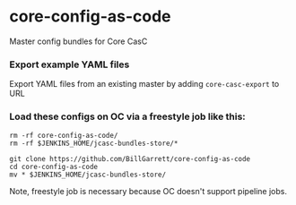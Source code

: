 # core-config-as-code
Master config bundles for Core CasC

### Export example YAML files
Export YAML files from an existing master by adding `core-casc-export` to URL

### Load these configs on OC via a freestyle job like this:
```
rm -rf core-config-as-code/
rm -rf $JENKINS_HOME/jcasc-bundles-store/*
 
git clone https://github.com/BillGarrett/core-config-as-code
cd core-config-as-code
mv * $JENKINS_HOME/jcasc-bundles-store/
```
Note, freestyle job is necessary because OC doesn't support pipeline jobs.
